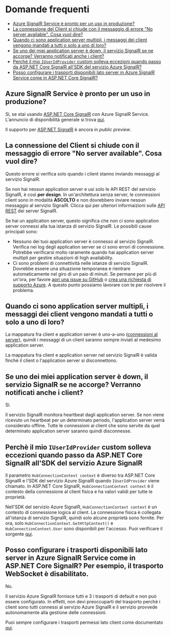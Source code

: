 # Domande frequenti

- [Azure SignalR Service è pronto per un uso in produzione?](#production-use)
- [La connessione del Client si chiude con il messaggio di errore "No server available". Cosa vuol dire?](#no-server-available)
- [Quando ci sono application server multipli, i messaggi dei client vengono mandati a tutti o solo a uno di loro?](#client-server-mapping)
- [Se uno dei miei application server è down, il servizio SignalR se ne accorge? Verranno notificati anche i client?](#server-down)
- [Perchè il mio `IUserIdProvider` custom solleva eccezioni quando passo da ASP.NET Core SignalR all'SDK del servizio Azure SignalR?](#limited-context)
- [Posso configurare i trasporti disponibili lato server in Azure SignalR Service come in ASP.NET Core SignalR?](#configure-transports)

<a name="production-use"></a>
## Azure SignalR Service è pronto per un uso in produzione?

Sì, se stai usando [ASP.NET Core SignalR](https://github.com/aspnet/SignalR) con Azure SignalR Service.
L'annuncio di disponibilità generale si trova [qui](https://azure.microsoft.com/en-us/blog/azure-signalr-service-now-generally-available/).

Il supporto per [ASP.NET SignalR](https://github.com/SignalR/SignalR) è ancora in *public preview*.

<a name="no-server-available"></a>
## La connessione del Client si chiude con il messaggio di errore "No server available". Cosa vuol dire?

Questo errore si verifica solo quando i client stanno inviando messaggi al servizio SignalR.

Se non hai nessun application server e usi solo le API REST del servizio SignalR, è così **per design**.
In un'architettura senza server, le connessioni client sono in modalità **ASCOLTO** e non dovrebbero inviare nessun messaggio al servizio SignalR.
Clicca qui per ulteriori informaizioni sulle [API REST](./rest-api.md) dei server SignalR.

Se hai un application server, questo significa che non ci sono application server connessi alla tua istanza di servizio SignalR.
Le possibili cause principali sono:
- Nessuno dei tuoi application server è connesso al servizio SignalR.
Verifica nei log degli application server se ci sono errori di connessione.
Potrebbe verificarsi molto raramente quando hai application server multipli per gestire situazioni di high availability.
- Ci sono problemi di connettività nelle istanze di servizio SignalR.
Dovrebbe essere una situazione temporanea e rientrare automaticamente nel giro di un paio di minuti.
Se permane per più di un'ora, per favore [apri una issue su GitHub](https://github.com/Azure/azure-signalr/issues/new) o [crea una richiesta di supporto Azure](https://docs.microsoft.com/en-us/azure/azure-supportability/how-to-create-azure-support-request).
A questo punto possiamo lavorare con te per risolvere il problema.

<a name="client-server-mapping"></a>
## Quando ci sono application server multipli, i messaggi dei client vengono mandati a tutti o solo a uno di loro?

La mappatura fra client e application server è uno-a-uno ([connessioni al server](./signalr-internals.md#server-connections)), quindi i messaggi di un client saranno sempre inviati al medesimo application server.

La mappatura fra client e application server nel servizio SignalR è valida finchè il client o l'application server si disconnettono.

<a name="server-down"></a>
## Se uno dei miei application server è down, il servizio SignalR se ne accorge? Verranno notificati anche i client?

Sì.

Il servizio SignalR monitora heartbeat dagli application server.
Se non viene ricevuto un heartbeat per un determinato periodo, l'application server verrà considerato offline.
Tutte le connessioni ai client che sono servite da quel determinato application server saranno quindi disconnesse.

<a name="limited-context"></a>
## Perchè il mio `IUserIdProvider` custom solleva eccezioni quando passo da ASP.NET Core SignalR all'SDK del servizio Azure SignalR

Il parametro `HubConnectionContext context` è diverso tra ASP.NET Core SignalR e l'SDK del servizio Azure SignalR quando `IUserIdProvider` viene chiamato.
In ASP.NET Core SignalR, `HubConnectionContext context` è il contesto della connessione al client fisica e ha valori validi per tutte le proprietà.

Nell'SDK del servizio Azure SignalR, `HubConnectionContext context` è un contesto di connessione logica al client.
La connessione fisica è collegata all'istanza di servizio SignalR, quindi solo alcune proprietà sono fornite.
Per ora, solo `HubConnectionContext.GetHttpContext()` e `HubConnectionContext.User` sono disponibili per l'accesso.
Puoi verificare il sorgente [qui](https://github.com/Azure/azure-signalr/blob/kevinzha/faq/src/Microsoft.Azure.SignalR/ServiceHubConnectionContext.cs).

<a name="configure-transports"></a>
## Posso configurare i trasporti disponibili lato server in Azure SignalR Service come in ASP.NET Core SignalR? Per esempio, il trasporto WebSocket è disabilitato.

No.

Il servizio Azure SignalR fornisce tutti e 3 i trasporti di default e non può essere configurato.
In effetti, non devi preoccuparti del trasporto perchè i client sono tutti connessi al servizio Azure SignalR e il servizio provvede autonomamente alla gestione delle connessioni.

Puoi sempre configurare i trasporti permessi lato client come documentato [qui](https://docs.microsoft.com/en-us/aspnet/core/signalr/configuration?view=aspnetcore-2.1#configure-allowed-transports).
